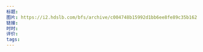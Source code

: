 ```yaml
---
标题: 
图片: https://i2.hdslb.com/bfs/archive/c004748b15992d1bb6ee8fe89c35b16279344e0f.jpg@518w_290h_1c_!web-video-share-cover.avif
链接: 
时时: 
评价: 
tags:
---
```


